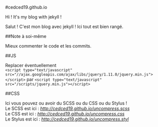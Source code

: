 #cedced19.github.io

Hi ! It's my blog with jekyll !

Salut ! C'est mon blog avec jekyll !
Ici tout est bien rangé.

##Note à soi-même

Mieux commenter le code et les commits.

##JS

Replacer éventuellement    
`<script type="text/javascript" src="//ajax.googleapis.com/ajax/libs/jquery/1.11.0/jquery.min.js"></script>` 
par `<script type="text/javascript" src="/scripts/jquery.min.js"></script>`

##CSS

Ici vous pouvez ou avoir du SCSS ou du CSS ou du Stylus !   
Le SCSS est ici : *http://cedced19.github.io/uncompress.scss*  
Le CSS est ici : *http://cedced19.github.io/uncompress.css*  
Le Stylus est ici : *http://cedced19.github.io/uncompress.styl*  
